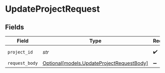 # UpdateProjectRequest


## Fields

| Field                                                                              | Type                                                                               | Required                                                                           | Description                                                                        |
| ---------------------------------------------------------------------------------- | ---------------------------------------------------------------------------------- | ---------------------------------------------------------------------------------- | ---------------------------------------------------------------------------------- |
| `project_id`                                                                       | *str*                                                                              | :heavy_check_mark:                                                                 | The project ID or Slug                                                             |
| `request_body`                                                                     | [Optional[models.UpdateProjectRequestBody]](../models/updateprojectrequestbody.md) | :heavy_minus_sign:                                                                 | N/A                                                                                |